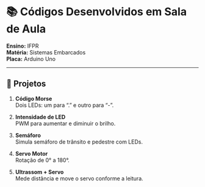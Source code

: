 # 📚 Códigos Desenvolvidos em Sala de Aula

**Ensino:** IFPR  
**Matéria:** Sistemas Embarcados  
**Placa:** Arduino Uno

---

## 🚀 Projetos

1. **Código Morse**  
   Dois LEDs: um para “.” e outro para “-”.

2. **Intensidade de LED**  
   PWM para aumentar e diminuir o brilho.

3. **Semáforo**  
   Simula semáforo de trânsito e pedestre com LEDs.

4. **Servo Motor**  
   Rotação de 0° a 180°.

5. **Ultrassom + Servo**  
   Mede distância e move o servo conforme a leitura.
